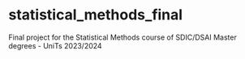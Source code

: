 # statistical_methods_final
Final project for the Statistical Methods course of SDIC/DSAI Master degrees - UniTs 2023/2024

